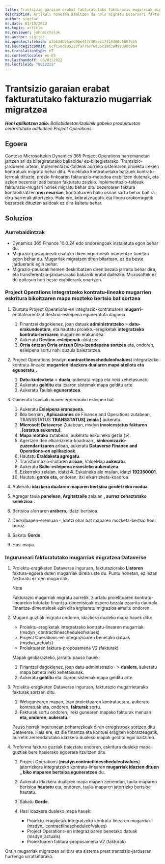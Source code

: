```yaml
---
title: Trantsizio garaian erabat fakturatutako fakturazio mugarriak migratzea
description: Artikulu honetan azaltzen da nola migratu bezeroari fakturatu zaizkion prezio finkoko fakturazioaren mugarriak, abian jarri aurretik irekitako proiektu-kontratuetarako.
author: sigitac
ms.date: 01/10/2022
ms.topic: article
ms.reviewer: johnmichalak
ms.author: sigitac
ms.openlocfilehash: d7bb3dbb5acd9be447c405ec17f18d00c500f655
ms.sourcegitcommit: 6cfc50d89528df977a8f6a55c1ad39d99800d9b4
ms.translationtype: HT
ms.contentlocale: eu-ES
ms.lasthandoff: 06/03/2022
ms.locfileid: "8912225"
---
```

# <a name="migrate-fully-invoiced-billing-milestones-at-cutover"></a>Trantsizio garaian erabat fakturatutako fakturazio mugarriak migratzea

_**Honi aplikatzen zaio:** Baliabideetan/Izakinik gabeko produktuetan oinarritutako adibideen Project Operations_

## <a name="scenario"></a>Egoera

Contoso Microsoftekin Dynamics 365 Project Operations harremanetan jartzen ari da biltegiratutako baliabide/ ez-biltegietarako. Trantsizio-jardueren artean, inplementazio-taldeak aurreko sistemaren proiektu irekien kontratuak migratu behar ditu. Proiektuko kontratuetako batzuek kontratu-lerroak dituzte, prezio finkoaren fakturazio-metodoa erabiltzen dutenak, eta azken bezeroari zati batean fakturatu zaizkio. Inplementazio-taldeak fakturazio-mugarri horiek migratu behar ditu bezeroaren faktura kontabilizatzen **den neurrian**, kontratuaren balio osoan sartu behar baitira diru-sarrerak aitortzeko. Hala ere, kobratzeagatik eta liburu orokorragatik bezeroek dituzten saldoak ez dira kaltetu behar.

## <a name="solution"></a>Soluzioa

### <a name="prerequisites"></a>Aurrebaldintzak

- Dynamics 365 Finance 10.0.24 edo ondorengoak instalatuta egon behar du.
- Migrazio-pasaguneak osatuko diren inguruneak mantentze-lanetan egon behar du. Mugarriak migratzen diren bitartean, ez da beste jarduerarik egin behar.
- Migrazio-pausoak hemen deskribatzen diren bezala jarraitu behar dira, eta transferentzia-jarduerarako bakarrik erabil daitezke. Microsoftek ez du gaitasun hori beste erabilerarik onartzen.

### <a name="create-a-cutover-version-of-the-project-operations-integration-contract-line-milestones-dual-write-map"></a>Project Operations integratzeko kontratu-lineako mugarrien eskritura bikoitzaren mapa mozteko bertsio bat sortzea 

1. Ziurtatu Project Operations-en integrazio-kontratuaren **mugarri**-entitatearentzat destino-esleipena eguneratuta dagoela. 

    1. Finantzei dagokienez, joan datuak **administratzeko** \> **datu-erakundeetara**, eta hautatu proiektu-eragiketak **integratzeko kontratu-lerroaren** mugarrien erakundea. 
    2. Aukeratu **Destino-esleipenak** aldatzea. 
    3. **Orria entzun Orria entzun Diru-izendapena** **sortzea** eta, ondoren, esleipena sortu nahi duzula baieztatzea.

2. Project Operations (msdyn **contractlinescheduleofvalues**) integratzeko kontratu-lineako **mugarrien idazkera dualaren mapa atxilotu eta eguneratu\_.** 

    1. **Datu-kudeaketa** \> **duala**, aukeratu mapa eta ireki xehetasunak. 
    2. Aukeratu **gelditu** eta itxaron sistemak mapa gelditu arte. 
    3. Aukeratu Taulak **eguneratzea**.

3. Gaineratu transakzioaren egoerarako esleipen bat.

    1. Aukeratu **Esleipena eranspena**.
    2. Ildo berrian **, Aplicaciones** de Finance and Operations zutabean, TRANSSTATUS **TRANSSTATUS\[ zelaia \]** aukeratu.
    3. **Microsoft Dataverse** Zutabean, msdyn **invoicestatus fakturen \_\[estatua aukeratu\]**.
    4. **Mapa motako** zutabean, aukeratu eskuineko gezia (**\>**).
    5. Agertzen den elkarrizketa-koadroan **, sinkronizazio-zuzendaritzaren** arloan, aukeratu **Dataverse Finance and Operations-en aplikazioak**.
    6. Hautatu **Eraldaketa agregatu**.
    7. Transformazio-motaren **arloan**, ValueMap **aukeratu**.
    8. Aukeratu **Balio-esleipena eransteko aukeratzea**.
    9. Ezkerreko zelaian, idatzi **4**. Eskuineko alo mailan, idatzi **192350001**. 
    10. Hautatu **gorde eta,** ondoren, itxi elkarrizketa-koadroa.

4. Aukeratu **idazkera dualaren maparen bertsioa gordetzeko modua**. 
5. Agregar taula **panelean, Argitatzaile** zelaian **, aurrez zehaztutako selekzioa** **.**
6. Bertsioa alorraren **arabera**, idatzi bertsioa.
7. Deskribapen-eremuan **·**, idatzi ohar bat maparen mozketa-bertsio honi buruz. 
8. Sakatu **Gorde**.
9. Hasi mapa.

### <a name="migrate-invoiced-milestones-to-the-dataverse-environment"></a>Inguruneari fakturatutako mugarriak migratzea Dataverse

1. Proiektu-eragiketen Dataverse inguruan, fakturaziorako **Listoren** faktura-egoera duten mugarriak direla uste du. Puntu honetan, ez iezan fakturatu ez den mugarririk.

    > [!NOTE]
    > Fakturazio mugarriak migratu aurretik, ziurtatu proiektuaren kontratu-linearekin lotutako finantza-dimentsioak espero bezala ezarrita daudela. Finantza-dimentsioak ezin dira argitaratu migrazioa amaitu ondoren.

2. Mugarri guztiak migratu ondoren, idazkera dualeko mapa hauek ditu:

    - Proiektu-eragiketak integratzeko kontratu-linearen mugarriak (msdyn\_ contractlinescheduleofvalues)
    - Project Operations-en integrazioaren benetako datuak (msdyn\_actuals)
    - Proiektuaren faktura-proposamena V2 (fakturak)

    Mapak geldiarazteko, jarraitu pauso hauek:

    1. Finantzei dagokienez, joan datu-administrazio **·** \> **dualera**, aukeratu mapa bat eta ireki xehetasunak.
    2. Aukeratu **gelditu** eta itxaron sistemak mapa gelditu arte.

3. Proiektu-eragiketen Dataverse inguruan, fakturazio mugarrietarako fakturak sortzen ditu. 

    1. Webgunearen mapan, joan proiektuaren kontratuetara, aukeratu kontratuak eta, ondoren, **fakturak** sortu.
    2. Fakturak sortu ondoren, ireki gunearen mapako fakturak menuan **eta, ondoren, aukeratu**.**·**

    Pauso horrek ingurunean beharrezkoak diren erregistroak sortzen ditu Dataverse. Hala ere, ez die finantza eta kontuei eragiten kobratzeagatik, aurretik zerrendatutako idazkera dualeko mapak gelditu egin baitziren.

4. Proforma faktura guztiak baieztatu ondoren, eskritura dualeko mapa guztiak bere hasierako egoerara itzultzen ditu.

    1. Project Operations (**msdyn contractlinescheduleofvalues**) jatorrizkora integratzeko kontratu-linearen **mugarriak idazten dituen \_ biko maparen bertsioa eguneratzen** du. 
    2. Aukeratu idazkera dualaren mapa mapen zerrendan, taula-maparen bertsioa **hautatu** eta, ondoren, taula-maparen jatorrizko bertsioa hautatu.
    3. Sakatu **Gorde**.
    4. Hasi idazkera dualeko mapa hauek:

        - Proiektu-eragiketak integratzeko kontratu-linearen mugarriak (msdyn\_ contractlinescheduleofvalues)
        - Project Operations-en integrazioaren benetako datuak (msdyn\_actuals)
        - Proiektuaren faktura-proposamena V2 (fakturak)

Orain mugarriak migratzen ari dira eta sistema prest trantsizio-jardueran hurrengo urratsetarako.
